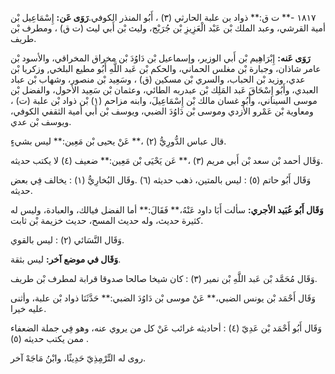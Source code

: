 ١٨١٧ -** ت ق:** ذواد بن علبة الحارثي (٣) ، أَبُو المنذر الكوفي.**رَوَى عَن:** إِسْمَاعِيل بْن أمية القرشي، وعبد الملك بْن عَبْد الْعَزِيزِ بْن جُرَيْج، وليث بْن أَبي ليث (ت ق) ، ومطرف بْن طريف.

**رَوَى عَنه:** إِبْرَاهِيم بْن أَبي الوزير، وإسماعيل بْن دَاوُدَ بْن مخراق المخراقي، والأسود بْن عامر شاذان، وجبارة بْن مغلس الحماني، والحكم بْن عَبد اللَّهِ أَبُو مطيع البلخي, وزكريا بْن عدي، وزيد بْن الحباب، والسري بْن مسكين (ق) ، وسَعِيد بْن منصور، وشهاب بْن عباد العبدي، وأَبُو إِسْحَاقَ عَبد المَلِك بْن عبدربه الطائي، وعثمان بْن سَعِيد الأحول، والفضل بْن موسى السيناني، وأَبُو غسان مالك بْن إِسْمَاعِيلَ، وابنه مزاحم (١) بْن ذواد بْن علبة (ت) ، ومعاوية بْن عَمْرو الأزدي وموسى بْن دَاوُدَ الضبي، ويوسف بْن أَبي أمية الثقفي الكوفي، ويوسف بْن عدي.

قال عباس الدُّورِيُّ (٢) ،** عَنْ يحيى بْن مَعِين:** ليس بشيءٍ.

وَقَال أحمد بْن سعد بْن أَبي مريم (٣) ،** عَن يَحْيَى بْن مَعِين:** ضعيف (٤) لا يكتب حديثه.

وَقَال أَبُو حاتم (٥) : ليس بالمتين، ذهب حديثه (٦) .وقَال البُخارِيُّ (١) : يخالف فِي بعض حديثه.

**وَقَال أَبُو عُبَيد الأجري:** سألت أَبَا داود عَنْهُ،** فَقَالَ:** أما الفضل فيالك، والعبادة، وليس له كثيرة حديث، وله حديث المسح، حديث خزيمة بْن ثابت.

وَقَال النَّسَائي (٢) : ليس بالقوي.

**وَقَال في موضع آخر:** ليس بثقة.

وَقَال مُحَمَّد بْن عَبد اللَّهِ بْن نمير (٣) : كان شيخا صالحا صدوقا قرابة لمطرف بْن طريف.

وَقَال أَحْمَد بْن يونس الضبي،** عَنْ موسى بْن دَاوُدَ الضبي:** حَدَّثَنَا ذواد بْن علبة، وأثنى عليه خيرا.

وَقَال أَبُو أَحْمَد بْن عَدِيّ (٤) : أحاديثه غرائب عَنْ كل من يروي عنه، وهو فِي جملة الضعفاء ممن يكتب حديثه (٥) .

روى له التِّرْمِذِيّ حَدِيثًا، وابْنُ مَاجَهْ آخر.